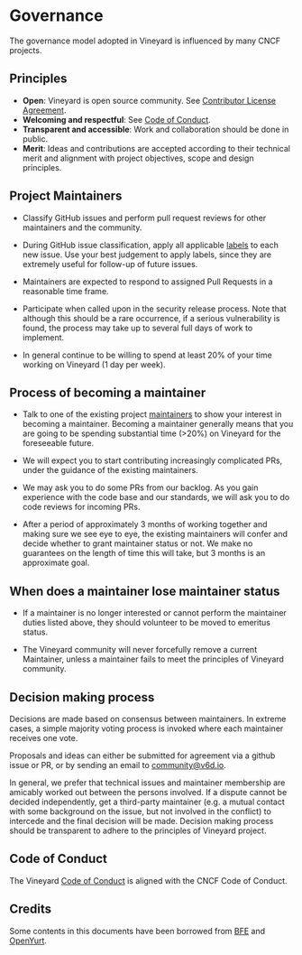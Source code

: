 # Governance

The governance model adopted in Vineyard is influenced by many CNCF projects.

## Principles

- **Open**: Vineyard is open source community. See [Contributor License Agreement](https://cla-assistant.io/alibaba/libvineyard).
- **Welcoming and respectful**: See [Code of Conduct](https://github.com/cncf/foundation/blob/master/code-of-conduct.md).
- **Transparent and accessible**: Work and collaboration should be done in public.
- **Merit**: Ideas and contributions are accepted according to their technical merit
  and alignment with project objectives, scope and design principles.

## Project Maintainers

* Classify GitHub issues and perform pull request reviews for other maintainers and the community.

* During GitHub issue classification, apply all applicable [labels](https://github.com/alibaba/libvineyard/labels)
  to each new issue. Use your best judgement to apply labels, since they are extremely useful for follow-up of future issues. 

* Maintainers are expected to respond to assigned Pull Requests in a reasonable time frame.

* Participate when called upon in the security release process. Note
  that although this should be a rare occurrence, if a serious vulnerability is found, the process
  may take up to several full days of work to implement.

* In general continue to be willing to spend at least 20% of your time working on Vineyard (1 day per week).

## Process of becoming a maintainer

* Talk to one of the existing project [maintainers](MAINTAINERS.md) to show your interest in becoming a
  maintainer. Becoming a maintainer generally means that you are going to be spending substantial
  time (>20%) on Vineyard for the foreseeable future. 

* We will expect you to start contributing increasingly complicated PRs, under the guidance of the existing maintainers.

* We may ask you to do some PRs from our backlog. As you gain experience with the code base and our standards, 
  we will ask you to do code reviews for incoming PRs.

* After a period of approximately 3 months of working together and making sure we see eye to eye, the existing
  maintainers will confer and decide whether to grant maintainer status or not. 
  We make no guarantees on the length of time this will take, but 3 months is an approximate goal.

## When does a maintainer lose maintainer status

* If a maintainer is no longer interested or cannot perform the maintainer duties listed above, they
  should volunteer to be moved to emeritus status. 

* The Vineyard community will never forcefully remove a current Maintainer, unless a maintainer fails to meet 
  the principles of Vineyard community.

## Decision making process

Decisions are made based on consensus between maintainers. In extreme cases, a simple majority voting process is invoked 
where each maintainer receives one vote.

Proposals and ideas can either be submitted for agreement via a github issue or PR,
or by sending an email to [community@v6d.io](mailto:community@v6d.io).

In general, we prefer that technical issues and maintainer membership are amicably worked out between the persons involved.
If a dispute cannot be decided independently, get a third-party maintainer (e.g. a mutual contact with some background
on the issue, but not involved in the conflict) to intercede and the final decision will be made.
Decision making process should be transparent to adhere to the principles of Vineyard project.

## Code of Conduct

The Vineyard [Code of Conduct](CODE_OF_CONDUCT.md) is aligned with the CNCF Code of Conduct.

## Credits

Some contents in this documents have been borrowed from [BFE](https://github.com/bfenetworks/bfe/blob/develop/GOVERNANCE.md)
and [OpenYurt](https://github.com/alibaba/openyurt/blob/master/GOVERNANCE.md).
